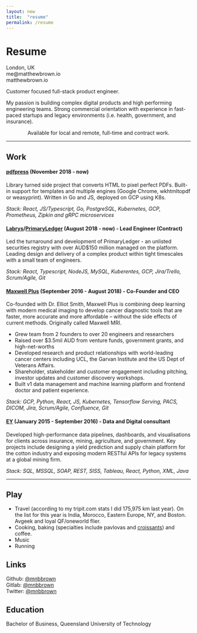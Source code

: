 ```yaml
---
layout: new
title:  "resume"
permalink: /resume
---
```

<div class="Post">
<h1>Resume</h1>
</div>
London, UK<br />
me@matthewbrown.io<br />
matthewbrown.io<br />

Customer focused full-stack product engineer.

My passion is building complex digital products and high performing engineering teams. Strong commercial orientation with experience in fast-paced startups and legacy environments (i.e. health, government, and insurance).

<center>Available for local and remote, full-time and contract work.</center>

<hr />

## Work
#### [pdfpress](https://pdfpress.app) (November 2018 - now)

Library turned side project that converts HTML to pixel perfect PDFs. Built-in support for templates and multiple engines (Google Chrome, wkhtmltopdf or weasyprint). Written in Go and JS, deployed on GCP using K8s.

*Stack: React, JS/Typescript, Go, PostgreSQL, Kubernetes, GCP, Prometheus, Zipkin and gRPC microservices*

#### [Labrys](https://labrys.io)/[PrimaryLedger](https://primaryledger.io) (August 2018 - now)  - Lead Engineer (Contract)

Led the turnaround and development of PrimaryLedger - an unlisted securities registry with over AUD$150 million managed on the platform. Leading design and delivery of a complex product within tight timescales with a small team of engineers.

*Stack: React, Typescript, NodeJS, MySQL, Kuberentes, GCP, Jira/Trello, Scrum/Agile, Git*

#### [Maxwell Plus](https://maxwellplus.com) (September 2016 - August 2018) - Co-Founder and CEO

Co-founded with Dr. Elliot Smith, Maxwell Plus is combining deep learning with modern medical imaging to develop cancer diagnostic tools that are faster, more accurate and more affordable – without the side effects of current methods. Originally called Maxwell MRI.

* Grew team from 2 founders to over 20 engineers and researchers
* Raised over $3.5mil AUD from venture funds, government grants, and high-net-worths
* Developed research and product relationships with world-leading cancer centers including UCL, the Garvan Institute and the US Dept of Veterans Affairs.
* Shareholder, stakeholder and customer engagement including pitching, investor updates and customer discovery workshops.
* Built v1 data management and machine learning platform and frontend doctor and patient experience.

*Stack: GCP, Python, React, JS, Kubernetes, Tensorflow Serving, PACS, DICOM, Jira, Scrum/Agile, Confluence, Git*

#### [EY](https://www.ey.com/) (January 2015 - September 2016) - Data and Digital consultant

Developed high-performance data pipelines, dashboards, and visualisations for clients across insurance, mining, agriculture, and government. Key projects include designing a yield prediction and supply chain platform for the cotton industry and exposing modern RESTful APIs for legacy systems at a global mining firm.

*Stack: SQL, MSSQL, SOAP, REST, SISS, Tableau, React, Python, XML, Java*

<hr />

## Play
* Travel (according to my tripit.com stats I did 175,975 km last year). On the list for this year is India, Morocco, Eastern Europe, NY, and Boston. Avgeek and loyal QF/oneworld flier.
* Cooking, baking (specialties include pavlovas and [croissants](https://www.instagram.com/p/BpZW1b4HE5m/)) and coffee.
* Music
* Running

## Links
Github: [@mnbbrown](https://github.com/mnbbrown)<br />
Gitlab: [@mnbbrown](https://gitlab.com/mnbbrown)<br />
Twitter: [@mnbbrown](https://twitter.com/mnbbrown)

## Education
Bachelor of Business, Queensland University of Technology

